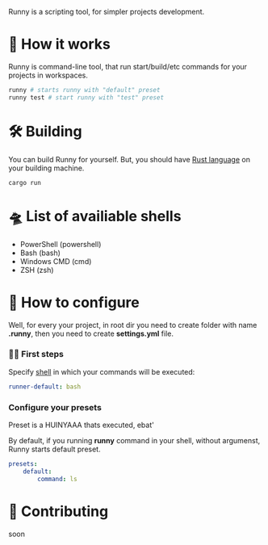 Runny is a scripting tool, for simpler projects development.

# 🤔 How it works

Runny is command-line tool, that run start/build/etc commands
for your projects in workspaces.

```bash
runny # starts runny with "default" preset
runny test # start runny with "test" preset
```

# 🛠️ Building

You can build Runny for yourself.
But, you should have [Rust language](https://rust-lang.org)
on your building machine.

```
cargo run
```

# 🛸 List of availiable shells

* PowerShell (powershell)
* Bash (bash)
* Windows CMD (cmd)
* ZSH (zsh)


# 🐼 How to configure

Well, for every your project, in root dir you need to create
folder with name **.runny**, then you need to create **settings.yml** file.

### 👩‍🦼 First steps

Specify [shell](#list-of-availiable-shells) in which your commands will be executed:

```yaml
runner-default: bash
```

### Configure your presets

Preset is a HUINYAAA thats executed, ebat'

By default, if you running **runny** command in your shell, without argumenst,
Runny starts default preset.

```yaml
presets:
	default:
		command: ls
```

# 🐣 Contributing

soon